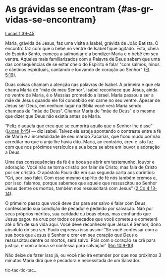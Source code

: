 # **As grávidas se encontram** {#as-gr-vidas-se-encontram}

[Lucas 1:39-45](http://bibliaonline.com.br/acf/lc/1/39-45)

Maria, grávida de Jesus, faz uma visita a Isabel, grávida de João Batista. O encontro faz com que o bebê no ventre de Isabel fique agitado. Esta, cheia do Espírito Santo, começa a salmodiar e a bendizer Maria e o bebê em seu ventre. Aqueles mais familiarizados com a Palavra de Deus sabem que uma das consequências de se estar cheio do Espírito é falar &quot;com salmos, hinos e cânticos espirituais, cantando e louvando de coração ao Senhor&quot; ([Ef 5:19](http://bibliaonline.com.br/acf/ef/5/19)).

Duas coisas chamam a atenção nas palavras de Isabel. A primeira é que ela chama Maria de “mãe de meu Senhor”. Isabel reconhece que Jesus, ainda no ventre de Maria, é o Messias prometido a Israel. Maria passou a ser a mãe de Jesus quando ele foi concebido em carne no seu ventre. Apesar de Jesus ser Deus, em nenhum lugar na Bíblia você verá Maria sendo chamada de “mãe de Deus”. Chamar Maria de “mãe de Deus” é o mesmo que dizer que Deus não existia antes de Maria.

“Feliz é aquela que creu que se cumprirá aquilo que o Senhor lhe disse” ([Lucas 1:45](http://bibliaonline.com.br/acf/lc/1/45)) — diz Isabel. Talvez ela esteja apontando o contraste entre a fé de Maria e a incredulidade de seu marido Zacarias, que ficou mudo por não acreditar no que o anjo lhe havia dito. Maria, ao contrário, creu e isto faz com que nos próximos versículos a sua boca se abra em louvor e adoração a Deus.

Uma das consequências da fé é a boca se abrir em testemunho, louvor e adoração. Você não se torna cristão por falar de Cristo, mas fala de Cristo por ser cristão. O apóstolo Paulo diz em sua segunda carta aos coríntios: “Cri, por isso falei. Com esse mesmo espírito de fé nós também cremos e, por isso, falamos, porque sabemos que aquele que ressuscitou ao Senhor Jesus dentre os mortos, também nos ressuscitará com Jesus” ([2 Co 4:13-14](http://bibliaonline.com.br/acf/2co/4/13-14)).

O primeiro passo que você deve dar para ser salvo é falar com Deus, confessando sua condição de pecador e pedindo por salvação. Não por seus próprios méritos, sua caridade ou boas obras, mas confiando que Jesus pagou na cruz por todos os pecados que você cometeu e cometerá até o fim de sua vida aqui. Você deve reconhecer que Jesus é Senhor, dono absoluto do seu ser. Paulo expressa isso assim: “Se você confessar com a sua boca que Jesus é Senhor e crer em seu coração que Deus o ressuscitou dentre os mortos, será salvo. Pois com o coração se crê para justiça, e com a boca se confessa para salvação” ([Rm 10:9-10](http://bibliaonline.com.br/acf/rm/10/9-10)).

Não deixe de fazer isso já, ou você não irá entender por que nos próximos 3 minutos Maria dirá que é pecadora e necessitada de um Salvador.

tic-tac-tic-tac...